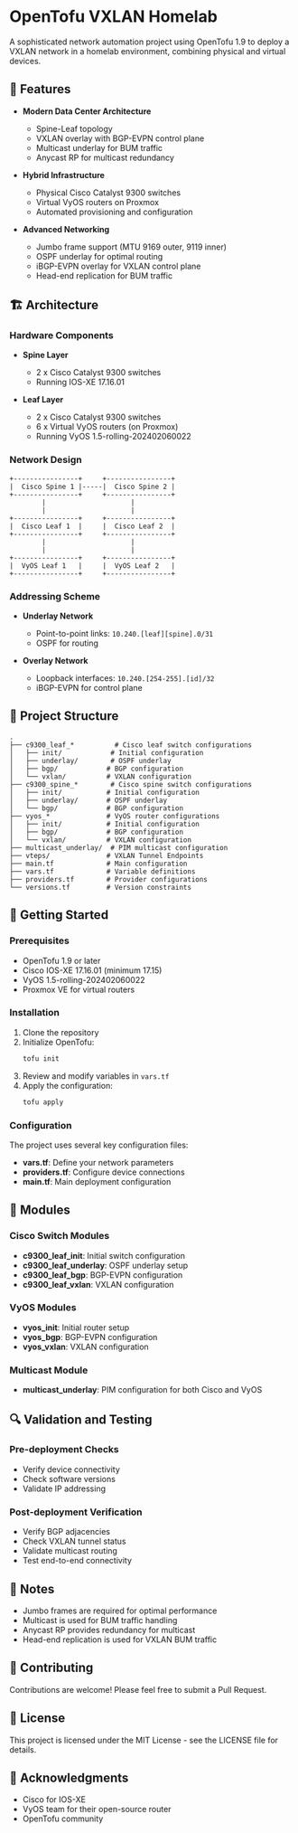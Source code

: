 # OpenTofu VXLAN Homelab

A sophisticated network automation project using OpenTofu 1.9 to deploy a VXLAN network in a homelab environment, combining physical and virtual devices.

## 🌟 Features

- **Modern Data Center Architecture**
  - Spine-Leaf topology
  - VXLAN overlay with BGP-EVPN control plane
  - Multicast underlay for BUM traffic
  - Anycast RP for multicast redundancy

- **Hybrid Infrastructure**
  - Physical Cisco Catalyst 9300 switches
  - Virtual VyOS routers on Proxmox
  - Automated provisioning and configuration

- **Advanced Networking**
  - Jumbo frame support (MTU 9169 outer, 9119 inner)
  - OSPF underlay for optimal routing
  - iBGP-EVPN overlay for VXLAN control plane
  - Head-end replication for BUM traffic

## 🏗️ Architecture

### Hardware Components
- **Spine Layer**
  - 2 x Cisco Catalyst 9300 switches
  - Running IOS-XE 17.16.01

- **Leaf Layer**
  - 2 x Cisco Catalyst 9300 switches
  - 6 x Virtual VyOS routers (on Proxmox)
  - Running VyOS 1.5-rolling-202402060022

### Network Design
```
+----------------+     +----------------+
|  Cisco Spine 1 |-----|  Cisco Spine 2 |
+----------------+     +----------------+
        |                     |
        |                     |
+----------------+     +----------------+
|  Cisco Leaf 1  |     |  Cisco Leaf 2  |
+----------------+     +----------------+
        |                     |
        |                     |
+----------------+     +----------------+
|  VyOS Leaf 1   |     |  VyOS Leaf 2   |
+----------------+     +----------------+
```

### Addressing Scheme
- **Underlay Network**
  - Point-to-point links: `10.240.[leaf][spine].0/31`
  - OSPF for routing

- **Overlay Network**
  - Loopback interfaces: `10.240.[254-255].[id]/32`
  - iBGP-EVPN for control plane

## 📁 Project Structure

```
.
├── c9300_leaf_*          # Cisco leaf switch configurations
│   ├── init/            # Initial configuration
│   ├── underlay/        # OSPF underlay
│   ├── bgp/            # BGP configuration
│   └── vxlan/          # VXLAN configuration
├── c9300_spine_*        # Cisco spine switch configurations
│   ├── init/           # Initial configuration
│   ├── underlay/       # OSPF underlay
│   └── bgp/            # BGP configuration
├── vyos_*              # VyOS router configurations
│   ├── init/           # Initial configuration
│   ├── bgp/            # BGP configuration
│   └── vxlan/          # VXLAN configuration
├── multicast_underlay/  # PIM multicast configuration
├── vteps/              # VXLAN Tunnel Endpoints
├── main.tf             # Main configuration
├── vars.tf             # Variable definitions
├── providers.tf        # Provider configurations
└── versions.tf         # Version constraints
```

## 🚀 Getting Started

### Prerequisites
- OpenTofu 1.9 or later
- Cisco IOS-XE 17.16.01 (minimum 17.15)
- VyOS 1.5-rolling-202402060022
- Proxmox VE for virtual routers

### Installation
1. Clone the repository
2. Initialize OpenTofu:
   ```bash
   tofu init
   ```
3. Review and modify variables in `vars.tf`
4. Apply the configuration:
   ```bash
   tofu apply
   ```

### Configuration
The project uses several key configuration files:

- **vars.tf**: Define your network parameters
- **providers.tf**: Configure device connections
- **main.tf**: Main deployment configuration

## 🔧 Modules

### Cisco Switch Modules
- **c9300_leaf_init**: Initial switch configuration
- **c9300_leaf_underlay**: OSPF underlay setup
- **c9300_leaf_bgp**: BGP-EVPN configuration
- **c9300_leaf_vxlan**: VXLAN configuration

### VyOS Modules
- **vyos_init**: Initial router setup
- **vyos_bgp**: BGP-EVPN configuration
- **vyos_vxlan**: VXLAN configuration

### Multicast Module
- **multicast_underlay**: PIM configuration for both Cisco and VyOS

## 🔍 Validation and Testing

### Pre-deployment Checks
- Verify device connectivity
- Check software versions
- Validate IP addressing

### Post-deployment Verification
- Verify BGP adjacencies
- Check VXLAN tunnel status
- Validate multicast routing
- Test end-to-end connectivity

## 📝 Notes

- Jumbo frames are required for optimal performance
- Multicast is used for BUM traffic handling
- Anycast RP provides redundancy for multicast
- Head-end replication is used for VXLAN BUM traffic

## 🤝 Contributing

Contributions are welcome! Please feel free to submit a Pull Request.

## 📄 License

This project is licensed under the MIT License - see the LICENSE file for details.

## 🙏 Acknowledgments

- Cisco for IOS-XE
- VyOS team for their open-source router
- OpenTofu community
